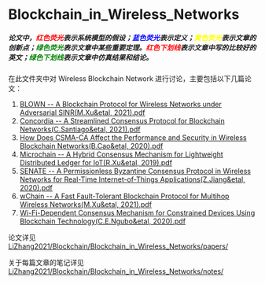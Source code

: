# Blockchain_in_Wireless_Networks

##### 论文中，<font color=Red>红色荧光</font>表示系统模型的假设；<font color = Blue>蓝色荧光</font>表示定义；<font color=Yellow>黄色荧光</font>表示文章的创新点；<font color=Green>绿色荧光</font>表示文章中某些重要定理。<font color=Red>红色下划线</font>表示文章中写的比较好的英文；<font color=Green>绿色下划线</font>表示文章中仿真结果和结论。

在此文件夹中对 Wireless Blockchain Network 进行讨论，主要包括以下几篇论文：

1.  <a href="Blockchain/Blockchain_in_Wireless_Networks/papers/BLOWN -- A Blockchain Protocol for Wireless Networks under Adversarial SINR(M.Xu&etal, 2021).pdf"> BLOWN -- A Blockchain Protocol for Wireless Networks under Adversarial SINR(M.Xu&etal, 2021).pdf</a>
2. <a href="Blockchain/Blockchain_in_Wireless_Networks/papers/2. Concordia -- A Streamlined Consensus Protocol for Blockchain Networks(C.Santiago&etal, 2021).pdf">Concordia -- A Streamlined Consensus Protocol for Blockchain Networks(C.Santiago&etal, 2021).pdf</a>
3. <a href="Blockchain/Blockchain_in_Wireless_Networks/papers/How Does CSMA-CA Affect the Performance and Security in Wireless Blockchain Networks(B.Cao&etal, 2020).pdf">How Does CSMA-CA Affect the Performance and Security in Wireless Blockchain Networks(B.Cao&etal, 2020).pdf</a>
4. <a href="Blockchain/Blockchain_in_Wireless_Networks/papers/Microchain -- A Hybrid Consensus Mechanism for Lightweight Distributed Ledger for IoT(R.Xu&etal, 2019).pdf">Microchain -- A Hybrid Consensus Mechanism for Lightweight Distributed Ledger for IoT(R.Xu&etal, 2019).pdf</a>
5. <a href="Blockchain/Blockchain_in_Wireless_Networks/papers/SENATE -- A Permissionless Byzantine Consensus Protocol in Wireless Networks for Real-Time Internet-of-Things Applications(Z.Jiang&etal, 2020).pdf">SENATE -- A Permissionless Byzantine Consensus Protocol in Wireless Networks for Real-Time Internet-of-Things Applications(Z.Jiang&etal, 2020).pdf</a>
6. <a href="Blockchain/Blockchain_in_Wireless_Networks/papers/wChain -- A Fast Fault-Tolerant Blockchain Protocol for Multihop Wireless Networks(M.Xu&etal, 2021).pdf">wChain -- A Fast Fault-Tolerant Blockchain Protocol for Multihop Wireless Networks(M.Xu&etal, 2021).pdf</a>
7. <a href="Blockchain/Blockchain_in_Wireless_Networks/papers/Wi-Fi-Dependent Consensus Mechanism for Constrained Devices Using Blockchain Technology(C.E.Ngubo&etal, 2020).pdf">Wi-Fi-Dependent Consensus Mechanism for Constrained Devices Using Blockchain Technology(C.E.Ngubo&etal, 2020).pdf</a>

论文详见 [LiZhang2021/Blockchain/Blockchain_in_Wireless_Networks/papers/](LiZhang2021/Blockchain/Blockchain_in_Wireless_Networks/papers/)

关于每篇文章的笔记详见 [LiZhang2021/Blockchain/Blockchain_in_Wireless_Networks/notes/](LiZhang2021/Blockchain/Blockchain_in_Wireless_Networks/notes/)
